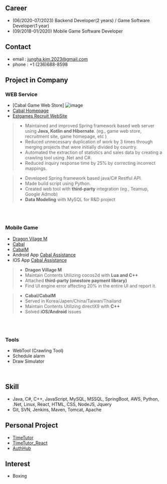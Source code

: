 ## Career
- (06/2020-07/2023) Backend Developer(2 years) / Game Software Developer(1 year)
- (09/2018-01/2020) Mobile Game Software Developer

## Contact
- email : jungha.kim.2023@gmail.com
- phone : +1 (236)688-8598

## Project in Company
### WEB Service
- [Cabal Game Web Store]
  ![image](https://github.com/junghakim2023/junghakim2023/assets/150854918/dcefab34-e6fd-4de4-b8d2-11440dfb6077)
- [Cabal Homepage](https://cabal.estgames.com/main) 
- [Estgames Recruit WebSite](https://recruit.estgames.co.kr/recruitBoard/list)
> - Maintained and improved Spring framework based web server using **Java, Kotlin and Hibernate**. (eg., game web store, recruitment site, game homepage, etc )
> - Reduced unnecessary duplication of work by 3 times through merging projects that were initially divided by country.
> - Automated the extraction of statistics and sales data by creating a crawling tool using .Net and C#.
> - Reduced inquiry response time by 25% by correcting incorrect mappings.


> - Developed Spring framework based java/C# Restful API.
> - Made build script using Python.
> - Created web tool with **third-party** integration (eg., Teamup, Google Admob)
> - **Data Modeling** with MySQL for R&D project

<br>
<br>

### Mobile Game
- [Dragon Vilage M](https://play.google.com/store/apps/details?id=com.perplelab.dragonvillagem.kr&hl=en_US&pli=1)
- [Cabal](https://cabal.playthisgame.com/en) 
- [CabalM](https://play.google.com/store/apps/details?id=com.estgames.cm.us&hl=en_US)
- Android App [Cabal Assistance](https://play.google.com/store/apps/details?id=com.ESTSoft.Cabal&hl=ko&gl=US)
- IOS App [Cabal Assistance](https://apps.apple.com/kr/app/cabal-mobile/id413623407)
> - **Dragon Village M**
> - Maintain Contents Utilizing cocos2d with **Lua and C++**
> - Attached **third-party (onestore payment library)**
> - Find UI engine error affecting 20% in the entire UI and report it.

> - **Cabal/CabalM**
> - Served in Korea/Japen/China/Taiwan/Thailand
> - Maintain Contents Utilizing directX9 with **C++**
> - Solved **iOS/Android** issues

<br>
<br>

### Tools
- WebTool (Crawling Tool)
- Schedule alarm
- Draw Simulator

<br>

## Skill
- Java, C#, C++, JavaScript, MySQL, MSSQL, SpringBoot, AWS, Python, .Net, Linux, React, HTML, CSS, NodeJS, Jquery
- Git, SVN, Jenkins, Maven, Tomcat, Apache


## Personal Project
- [TimeTutor](https://github.com/junghakim2023/TimeTutor)
- [TimeTutor_React](https://github.com/junghakim2023/TimeTutor_React)
- [AuthHub](https://github.com/junghakim2023/AuthHub)

## Interest
- Boxing

